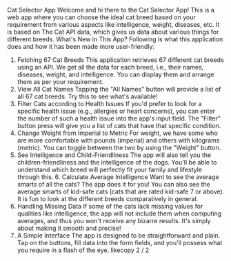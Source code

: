 Cat Selector App
Welcome and hi there to the Cat Selector App! This is a web app where you can choose the ideal cat breed based on your requirement from various aspects like intelligence, weight, diseases, etc.
It is based on The Cat API data, which gives us data about various things for different breeds.
What's New in This App?
Following is what this application does and how it has been made more user-friendly:
1. Fetching 67 Cat Breeds
This application retrieves 67 different cat breeds using an API. We get all the data for each breed, i.e., their names, diseases, weight, and intelligence. You can display them and arrange them as per your requirement.
2. View All Cat Names
Tapping the "All Names" button will provide a list of all 67 cat breeds. Try this to see what's available!
3. Filter Cats according to Health Issues
If you'd prefer to look for a specific health issue (e.g., allergies or heart concerns), you can enter the number of such a health issue into the app's input field.
The "Filter" button press will give you a list of cats that have that specific condition.
4. Change Weight from Imperial to Metric
For weight, we have some who are more comfortable with pounds (imperial) and others with kilograms (metric). You can toggle between the two by using the "Weight" button.
5. See Intelligence and Child-Friendliness
The app will also tell you the children-friendliness and the intelligence of the dogs. You'll be able to understand which breed will perfectly fit your family and lifestyle through this. 6. Calculate Average Intelligence
Want to see the average smarts of all the cats? The app does it for you! You can also see the average smarts of kid-safe cats (cats that are rated kid-safe 7 or above). It is fun to look at the different breeds comparatively in general.
7. Handling Missing Data
If some of the cats lack missing values for qualities like intelligence, the app will not include them when computing averages, and thus you won't receive any bizarre results. It's simply about making it smooth and precise!
8. A Simple Interface The app is designed to be straightforward and plain. Tap on the buttons, fill data into the form fields, and you'll possess what you require in a flash of the eye.
likecopy
2 / 2
